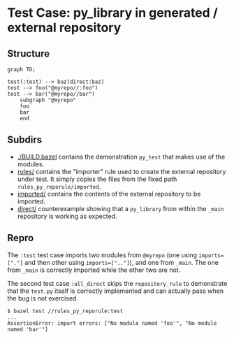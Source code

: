 # Test Case: py_library in generated / external repository

## Structure

```mermaid
graph TD;

test(:test) --> baz(direct:baz)
test --> foo("@myrepo//:foo")
test --> bar("@myrepo//bar")
    subgraph "@myrepo"
    foo
    bar
    end
```

## Subdirs

- [./BUILD.bazel](./BUILD.bazel) contains the demonstration `py_test` that makes use of the modules.
- [rules/](rules/) contains the "importer" rule used to create the external repository under test. It simply copies the files from the fixed path `rules_py_reporule/imported`.
- [imported/](imported/) contains the contents of the external repository to be imported.
- [direct/](direct/) counterexample showing that a `py_library` from within the `_main` repository is working as expected.

## Repro

The `:test` test case imports two modules from `@myrepo` (one using `imports=["."]` and then other using `imports=[".."]`), and one from `_main`. The one from `_main` is correctly imported while the other two are not.

The second test case `:all_direct` skips the `repository_rule` to demonstrate that the `test.py` itself is correctly implemented and can actually pass when the bug is not exercised.


```console
$ bazel test //rules_py_reporule:test
...
AssertionError: import errors: ["No module named 'foo'", "No module named 'bar'"]
```
